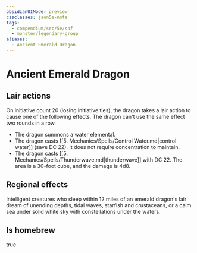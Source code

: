 ```yaml
---
obsidianUIMode: preview
cssclasses: json5e-note
tags:
  - compendium/src/5e/saf
  - monster/legendary-group
aliases:
  - Ancient Emerald Dragon
---
```

# Ancient Emerald Dragon

## Lair actions


On initiative count 20 (losing initiative ties), the dragon takes a lair action to cause one of the following effects. The dragon can't use the same effect two rounds in a row.

- The dragon summons a water elemental.  
- The dragon casts [[5. Mechanics/Spells/Control Water.md|control water]] (save DC 22). It does not require concentration to maintain.  
- The dragon casts [[5. Mechanics/Spells/Thunderwave.md|thunderwave]] with DC 22. The area is a 30-foot cube, and the damage is 4d8.  

## Regional effects


Intelligent creatures who sleep within 12 miles of an emerald dragon's lair dream of unending depths, tidal waves, starfish and crustaceans, or a calm sea under solid white sky with constellations under the waters.

## Is homebrew


true
